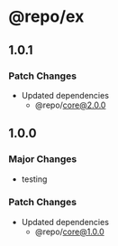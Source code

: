 # @repo/ex

## 1.0.1

### Patch Changes

- Updated dependencies
  - @repo/core@2.0.0

## 1.0.0

### Major Changes

- testing

### Patch Changes

- Updated dependencies
  - @repo/core@1.0.0
